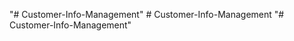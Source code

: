 "# Customer-Info-Management" 
#   C u s t o m e r - I n f o - M a n a g e m e n t  
 "# Customer-Info-Management" 
